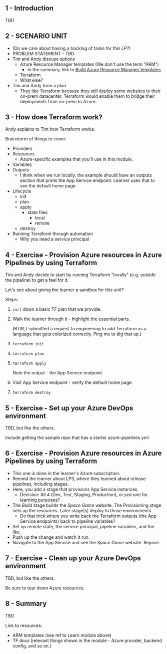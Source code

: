 ## 1 - Introduction

TBD

## 2 - SCENARIO UNIT

* (Do we care about having a backlog of tasks for this LP?)
* PROBLEM STATEMENT - TBD
* Tim and Andy discuss options
    * Azure Resource Manager templates (We don't use the term "ARM")
      * In the summary, link to [Build Azure Resource Manager templates](https://docs.microsoft.com/en-us/learn/modules/build-azure-vm-templates/index)
    * Terraform
    * What else?
* Tim and Andy form a plan
  * They like Terraform because they still deploy some websites to their on-prem datacenter. Terraform would enable them to bridge their deployments from on-prem to Azure.

## 3 - How does Terraform work?

Andy explains to Tim how Terraform works.

Brainstorm of things to cover:

* Providers
* Resources
  * Azure-specific examples that you'll use in this module.
* Variables
* Outputs
  * I think when we run locally, the example should have an outputs section that prints the App Service endpoint. Learner uses that to see the default home page.
* Lifecycle
  * init
  * plan
  * apply
    * state files
      * local
      * remote
  * destroy
* Running Terraform through automation
  * Why you need a service principal

## 4 - Exercise - Provision Azure resources in Azure Pipelines by using Terraform

Tim and Andy decide to start by running Terraform "locally" (e.g. outside the pipeline) to get a feel for it.

Let's see about giving the learner a sandbox for this unit?

Steps:

1. `curl` down a basic TF plan that we provide.
1. Walk the learner through it - highlight the essential parts.

    (BTW, I submitted a request to engineering to add Terraform as a language that gets colorized correctly. Ping me to dig that up.)
1. `terraform init`
1. `terraform plan`
1. `terraform apply`

    Note the output - the App Service endpoint.
1. Visit App Service endpoint - verify the default home page.
1. `terraform destroy`

## 5 - Exercise - Set up your Azure DevOps environment

TBD, but like the others.

Include getting the sample repo that has a starter azure-pipelines.yml

## 6 - Exercise - Provision Azure resources in Azure Pipelines by using Terraform

* This one is done in the learner's Azure subscription.
* Remind the learner about LP3, where they learned about release pipelines, including stages.
* Here, you add a stage that provisions App Service instances.
  * Decision: All 4 (Dev, Test, Staging, Production), or just one for learning purposes?
* The _Build_ stage builds the _Space Game_ website. The Provisioning stage sets up the resources. Later stage(s) deploy to those environments.
  * Do that trick where you write back the Terraform outputs (the App Service endpoints) back to pipeline variables?
* Set up remote state, the service principal, pipeline variables, and the like.
* Push up the change and watch it run.
* Navigate to the App Service and see the _Space Game_ website. Rejoice.

## 7 - Exercise - Clean up your Azure DevOps environment

TBD, but like the others.

Be sure to tear down Azure resources.

## 8 - Summary

TBD

Link to resources:

* ARM templates (see ref to Learn module above)
* TF docs (relevant things shown in the module - Azure provider, backend config, and so on.)
